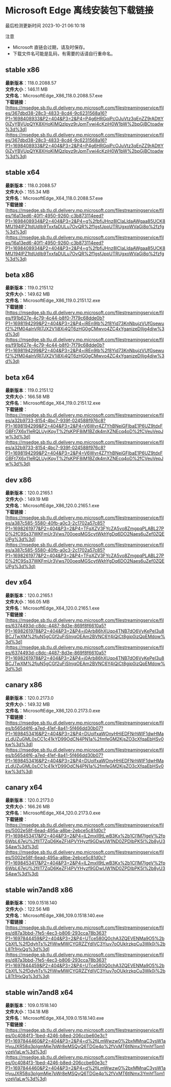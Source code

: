 # Microsoft Edge 离线安装包下载链接
最后检测更新时间
2023-10-21 06:10:18

注意
* Microsoft 直链会过期，请及时保存。
* 下载文件名可能是乱码，有需要的话请自行重命名。

## stable x86
**最新版本**：118.0.2088.57  
**文件大小**：146.11 MB  
**文件名**：MicrosoftEdge_X86_118.0.2088.57.exe  
**下载链接**：[https://msedge.sb.tlu.dl.delivery.mp.microsoft.com/filestreamingservice/files/367dbd38-28c3-4833-8cd4-9c6231568a16?P1=1698408933&P2=404&P3=2&P4=P4g6HRGqjPcOJuVtz3qEnZZ9rADttY0iZyYBVUpQYK8XHoKIMQzIpyz9rJpmTvwi4cKziH0W1bW%2bpGjBCtoadw%3d%3d](https://msedge.sb.tlu.dl.delivery.mp.microsoft.com/filestreamingservice/files/367dbd38-28c3-4833-8cd4-9c6231568a16?P1=1698408933&P2=404&P3=2&P4=P4g6HRGqjPcOJuVtz3qEnZZ9rADttY0iZyYBVUpQYK8XHoKIMQzIpyz9rJpmTvwi4cKziH0W1bW%2bpGjBCtoadw%3d%3d)  

## stable x64
**最新版本**：118.0.2088.57  
**文件大小**：155.34 MB  
**文件名**：MicrosoftEdge_X64_118.0.2088.57.exe  
**下载链接**：[https://msedge.sb.tlu.dl.delivery.mp.microsoft.com/filestreamingservice/files/16a13ed6-40f1-4950-9260-c3b873114eed?P1=1698408934&P2=404&P3=2&P4=g%2fbfiJHnz8lClaLldaAWgaa85UCK8MfJ194lPZ1tdUdIb9TxxfaDULu7OvQR%2f1gsfJppUTRUgxoWVaGi8q%2fzfg%3d%3d](https://msedge.sb.tlu.dl.delivery.mp.microsoft.com/filestreamingservice/files/16a13ed6-40f1-4950-9260-c3b873114eed?P1=1698408934&P2=404&P3=2&P4=g%2fbfiJHnz8lClaLldaAWgaa85UCK8MfJ194lPZ1tdUdIb9TxxfaDULu7OvQR%2f1gsfJppUTRUgxoWVaGi8q%2fzfg%3d%3d)  

## beta x86
**最新版本**：119.0.2151.12  
**文件大小**：149.62 MB  
**文件名**：MicrosoftEdge_X86_119.0.2151.12.exe  
**下载链接**：[https://msedge.sb.tlu.dl.delivery.mp.microsoft.com/filestreamingservice/files/f91b627e-4c79-4c44-b8f0-7f79c68dde0b?P1=1698194299&P2=404&P3=2&P4=iREn9Ib%2f8Yid73KnNbujzVUfGsewuf2%2fM04alnVRI7JX2V1i8Xi4QT6zHG0gCMwvo4ZC4xYganizeDIIjg4djw%3d%3d](https://msedge.sb.tlu.dl.delivery.mp.microsoft.com/filestreamingservice/files/f91b627e-4c79-4c44-b8f0-7f79c68dde0b?P1=1698194299&P2=404&P3=2&P4=iREn9Ib%2f8Yid73KnNbujzVUfGsewuf2%2fM04alnVRI7JX2V1i8Xi4QT6zHG0gCMwvo4ZC4xYganizeDIIjg4djw%3d%3d)  

## beta x64
**最新版本**：119.0.2151.12  
**文件大小**：166.58 MB  
**文件名**：MicrosoftEdge_X64_119.0.2151.12.exe  
**下载链接**：[https://msedge.sb.tlu.dl.delivery.mp.microsoft.com/filestreamingservice/files/a32b9733-8154-4bc7-939f-024588f976c8?P1=1698194299&P2=404&P3=2&P4=V6Wvr4Z7YhBNeiGFlbaE1P6UZ9tdxFGBFt7X6x11eRQLUyiKpyT%2fsKPlF8iM1BZdk4mXZNEcq4oD%2fCVeuVepJw%3d%3d](https://msedge.sb.tlu.dl.delivery.mp.microsoft.com/filestreamingservice/files/a32b9733-8154-4bc7-939f-024588f976c8?P1=1698194299&P2=404&P3=2&P4=V6Wvr4Z7YhBNeiGFlbaE1P6UZ9tdxFGBFt7X6x11eRQLUyiKpyT%2fsKPlF8iM1BZdk4mXZNEcq4oD%2fCVeuVepJw%3d%3d)  

## dev x86
**最新版本**：120.0.2165.1  
**文件大小**：149.19 MB  
**文件名**：MicrosoftEdge_X86_120.0.2165.1.exe  
**下载链接**：[https://msedge.sb.tlu.dl.delivery.mp.microsoft.com/filestreamingservice/files/a387c585-5580-40fb-a0c3-2c1702a57c85?P1=1698261977&P2=404&P3=2&P4=TFqXZV3FYcZA5vo8ZmgpqPLABL27PD%2fC9Ss37WKFmUr3Vws700oeqMGScytWkhYgDq6DO2Naes6uZef0ZQEUPg%3d%3d](https://msedge.sb.tlu.dl.delivery.mp.microsoft.com/filestreamingservice/files/a387c585-5580-40fb-a0c3-2c1702a57c85?P1=1698261977&P2=404&P3=2&P4=TFqXZV3FYcZA5vo8ZmgpqPLABL27PD%2fC9Ss37WKFmUr3Vws700oeqMGScytWkhYgDq6DO2Naes6uZef0ZQEUPg%3d%3d)  

## dev x64
**最新版本**：120.0.2165.1  
**文件大小**：166.05 MB  
**文件名**：MicrosoftEdge_X64_120.0.2165.1.exe  
**下载链接**：[https://msedge.sb.tlu.dl.delivery.mp.microsoft.com/filestreamingservice/files/6374493d-c8dc-4487-8d3e-869f8f6610a5?P1=1698261978&P2=404&P3=2&P4=j0Arb86hXUqo4TNB7dO6VyKePeI3u8BCJTwXM%2fjuN5gCGf2uFjSInjqOEAm2BVNC6Y4iQiCt8gjp0izQpEMdow%3d%3d](https://msedge.sb.tlu.dl.delivery.mp.microsoft.com/filestreamingservice/files/6374493d-c8dc-4487-8d3e-869f8f6610a5?P1=1698261978&P2=404&P3=2&P4=j0Arb86hXUqo4TNB7dO6VyKePeI3u8BCJTwXM%2fjuN5gCGf2uFjSInjqOEAm2BVNC6Y4iQiCt8gjp0izQpEMdow%3d%3d)  

## canary x86
**最新版本**：120.0.2173.0  
**文件大小**：149.32 MB  
**文件名**：MicrosoftEdge_X86_120.0.2173.0.exe  
**下载链接**：[https://msedge.sb.tlu.dl.delivery.mp.microsoft.com/filestreamingservice/files/b565d4f6-a7ed-41ef-8a41-5f466dd30b07?P1=1698453416&P2=404&P3=2&P4=DUoIfxaWOnyHHiEDFNrhWlF1dwHMazLdUZuGML0sCC1c41kYD99OdCN4PN1a%2fmfeGM2KjsZO3cXfqaEbHSv0kw%3d%3d](https://msedge.sb.tlu.dl.delivery.mp.microsoft.com/filestreamingservice/files/b565d4f6-a7ed-41ef-8a41-5f466dd30b07?P1=1698453416&P2=404&P3=2&P4=DUoIfxaWOnyHHiEDFNrhWlF1dwHMazLdUZuGML0sCC1c41kYD99OdCN4PN1a%2fmfeGM2KjsZO3cXfqaEbHSv0kw%3d%3d)  

## canary x64
**最新版本**：120.0.2173.0  
**文件大小**：166.26 MB  
**文件名**：MicrosoftEdge_X64_120.0.2173.0.exe  
**下载链接**：[https://msedge.sb.tlu.dl.delivery.mp.microsoft.com/filestreamingservice/files/5002e58f-6ead-495a-a8be-2ebce5c81d0c?P1=1698453417&P2=404&P3=2&P4=lL2mxIl9tLwB3Kx%2b1Cl1M7IgeV%2fp6WbL67eU%2fllT7ZqD6KeZFl4PVYHyzf9GDwUW1ND0ZPDIbPK5l%2b8yU3S4aw%3d%3d](https://msedge.sb.tlu.dl.delivery.mp.microsoft.com/filestreamingservice/files/5002e58f-6ead-495a-a8be-2ebce5c81d0c?P1=1698453417&P2=404&P3=2&P4=lL2mxIl9tLwB3Kx%2b1Cl1M7IgeV%2fp6WbL67eU%2fllT7ZqD6KeZFl4PVYHyzf9GDwUW1ND0ZPDIbPK5l%2b8yU3S4aw%3d%3d)  

## stable win7and8 x86
**最新版本**：109.0.1518.140  
**文件大小**：122.56 MB  
**文件名**：MicrosoftEdge_X86_109.0.1518.140.exe  
**下载链接**：[https://msedge.sb.tlu.dl.delivery.mp.microsoft.com/filestreamingservice/files/d87a3bbd-7fe5-4ec3-b806-293cca78b363?P1=1697844459&P2=404&P3=2&P4=UTce580Q0chA3ZQEVENMa9O5%2bCbXfL%2fDdyhTs%2fjWwMWCYGRZZYdIVC3Yiuv7oOUklrzkpCu3Wk0j%2bL8Tt1HxQg%3d%3d](https://msedge.sb.tlu.dl.delivery.mp.microsoft.com/filestreamingservice/files/d87a3bbd-7fe5-4ec3-b806-293cca78b363?P1=1697844459&P2=404&P3=2&P4=UTce580Q0chA3ZQEVENMa9O5%2bCbXfL%2fDdyhTs%2fjWwMWCYGRZZYdIVC3Yiuv7oOUklrzkpCu3Wk0j%2bL8Tt1HxQg%3d%3d)  

## stable win7and8 x64
**最新版本**：109.0.1518.140  
**文件大小**：134.18 MB  
**文件名**：MicrosoftEdge_X64_109.0.1518.140.exe  
**下载链接**：[https://msedge.sb.tlu.dl.delivery.mp.microsoft.com/filestreamingservice/files/0c4084f3-1bed-4246-b8ed-206ccbe60e3c?P1=1697844460&P2=404&P3=2&P4=d%2fjLmWwzw0%2bxMMnaC3ysW1aHyuJXR58q3pIgmMje7pWr8eMSQyQ6TDGe4p%2fVxMT6tlNmx3YmhfTpm1yzeVlaLw%3d%3d](https://msedge.sb.tlu.dl.delivery.mp.microsoft.com/filestreamingservice/files/0c4084f3-1bed-4246-b8ed-206ccbe60e3c?P1=1697844460&P2=404&P3=2&P4=d%2fjLmWwzw0%2bxMMnaC3ysW1aHyuJXR58q3pIgmMje7pWr8eMSQyQ6TDGe4p%2fVxMT6tlNmx3YmhfTpm1yzeVlaLw%3d%3d)  

